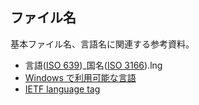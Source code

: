 ﻿
## ファイル名

基本ファイル名、言語名に関連する参考資料。

- 言語([ISO 639](https://ja.wikipedia.org/wiki/ISO_639-1%E3%82%B3%E3%83%BC%E3%83%89%E4%B8%80%E8%A6%A7))_国名([ISO 3166](https://ja.wikipedia.org/wiki/ISO_3166-1)).lng
- [Windows で利用可能な言語](https://learn.microsoft.com/ja-jp/windows-hardware/manufacture/desktop/available-language-packs-for-windows?view=windows-11)
- [IETF language tag](https://en.wikipedia.org/wiki/IETF_language_tag)
